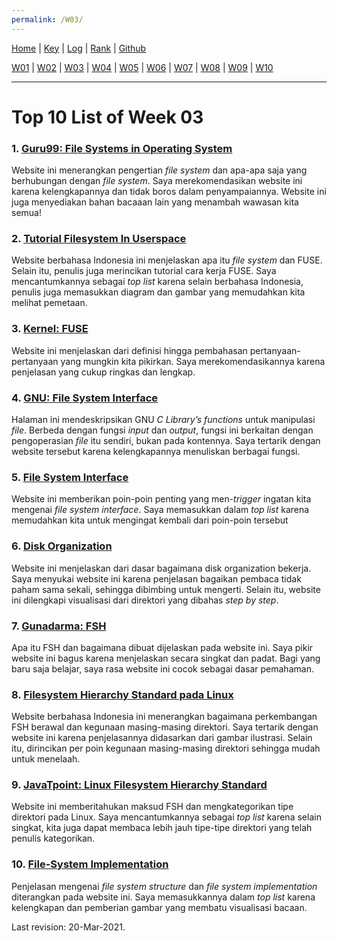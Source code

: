 ```yaml
---
permalink: /W03/
---
```


[Home](https://luthfifahlevi.github.io/os211/ "Home Page") | [Key](https://luthfifahlevi.github.io/os211/TXT/mypubkey.txt "mypubkey.txt") | [Log](https://luthfifahlevi.github.io/os211/TXT/mylog.txt "mylog.txt") | [Rank](https://luthfifahlevi.github.io/os211/TXT/myrank.txt "myrank.txt") | [Github](https://github.com/luthfifahlevi/os211/ "Github")

[W01](https://luthfifahlevi.github.io/os211/W01/ "W01") | [W02](https://luthfifahlevi.github.io/os211/W02/ "W02") | [W03](https://luthfifahlevi.github.io/os211/W03/ "W03") | [W04](https://luthfifahlevi.github.io/os211/W04/ "W04") | [W05](https://luthfifahlevi.github.io/os211/W05/ "W05") | [W06](https://luthfifahlevi.github.io/os211/W06/ "W06") | [W07](https://luthfifahlevi.github.io/os211/W07/ "W07") | [W08](https://luthfifahlevi.github.io/os211/W08/ "W08") | [W09](https://luthfifahlevi.github.io/os211/W09/ "W09") | [W10](https://luthfifahlevi.github.io/os211/W10/ "W10")

---

# Top 10 List of Week 03

### 1. [Guru99: File Systems in Operating System](https://www.guru99.com/file-systems-operating-system.html)
Website ini menerangkan pengertian *file system* dan apa-apa saja yang berhubungan dengan *file system*.
Saya merekomendasikan website ini karena kelengkapannya dan tidak boros dalam penyampaiannya.
Website ini juga menyediakan bahan bacaaan lain yang menambah wawasan kita semua!

### 2. [Tutorial Filesystem In Userspace](https://datinnufus.wordpress.com/2015/11/29/tutorial-fuse-filesystem-in-userspace/)
Website berbahasa Indonesia ini menjelaskan apa itu *file system* dan FUSE.
Selain itu, penulis juga merincikan tutorial cara kerja FUSE.
Saya mencantumkannya sebagai *top list* karena selain berbahasa Indonesia, penulis juga memasukkan diagram dan gambar yang memudahkan kita melihat pemetaan.

### 3. [Kernel: FUSE](https://www.kernel.org/doc/html/latest/filesystems/fuse.html)
Website ini menjelaskan dari definisi hingga pembahasan pertanyaan-pertanyaan yang mungkin kita pikirkan.
Saya merekomendasikannya karena penjelasan yang cukup ringkas dan lengkap.

### 4. [GNU: File System Interface](https://www.gnu.org/software/libc/manual/html_node/File-System-Interface.html)
Halaman ini mendeskripsikan GNU *C Library’s functions* untuk manipulasi *file*.
Berbeda dengan fungsi *input* dan *output*, fungsi ini berkaitan dengan pengoperasian *file* itu sendiri, bukan pada kontennya.
Saya tertarik dengan website tersebut karena kelengkapannya menuliskan berbagai fungsi.

### 5. [File System Interface](http://www.cse.psu.edu/~deh25/cmpsc473/notes/OSC/FileSystemInterface.html)
Website ini memberikan poin-poin penting yang men-*trigger* ingatan kita mengenai *file system interface*.
Saya memasukkan dalam *top list* karena memudahkan kita untuk mengingat kembali dari poin-poin tersebut

### 6. [Disk Organization](https://docs.freebsd.org/en_US.ISO8859-1/books/handbook/disk-organization.html)
Website ini menjelaskan dari dasar bagaimana disk organization bekerja.
Saya menyukai website ini karena penjelasan bagaikan pembaca tidak paham sama sekali, sehingga dibimbing untuk mengerti.
Selain itu, website ini dilengkapi visualisasi dari direktori yang dibahas *step by step*.

### 7. [Gunadarma: FSH](http://openstorage.gunadarma.ac.id/linux/docs/v06/Kuliah/SistemOperasi/BUKU/SistemOperasi-4.X-2/ch15.html)
Apa itu FSH dan bagaimana dibuat dijelaskan pada website ini.
Saya pikir website ini bagus karena menjelaskan secara singkat dan padat.
Bagi yang baru saja belajar, saya rasa website ini cocok sebagai dasar pemahaman.

### 8. [Filesystem Hierarchy Standard pada Linux](http://www.javanetmedia.com/2015/05/file-system-hierarchy-standard-fhs-linux.html)
Website berbahasa Indonesia ini menerangkan bagaimana perkembangan FSH berawal dan kegunaan masing-masing direktori.
Saya tertarik dengan website ini karena penjelasannya didasarkan dari gambar ilustrasi.
Selain itu, dirincikan per poin kegunaan masing-masing direktori sehingga mudah untuk menelaah.

### 9. [JavaTpoint: Linux Filesystem Hierarchy Standard](https://www.javatpoint.com/linux-file-hierarchy-system)
Website ini memberitahukan maksud FSH dan mengkategorikan tipe direktori pada Linux.
Saya mencantumkannya sebagai *top list* karena selain singkat, kita juga dapat membaca lebih jauh tipe-tipe direktori yang telah penulis kategorikan.

### 10. [File-System Implementation](https://www.cs.uic.edu/~jbell/CourseNotes/OperatingSystems/12_FileSystemImplementation.html)
Penjelasan mengenai *file system structure* dan *file system implementation* diterangkan pada website ini.
Saya memasukkannya dalam *top list* karena kelengkapan dan pemberian gambar yang membatu visualisasi bacaan.

Last revision: 20-Mar-2021.
